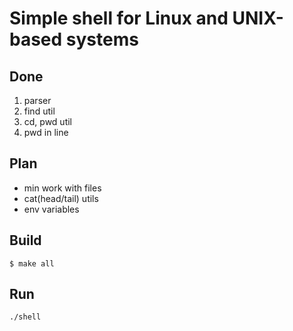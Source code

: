 # Simple shell for Linux and UNIX-based systems

## Done ##
1. parser
2. find util
3. cd, pwd util
4. pwd in line

## Plan ##
* min work with files
* cat(head/tail) utils
* env variables

## Build ##
```shell
$ make all
```

## Run ## 
```shell
./shell
```
